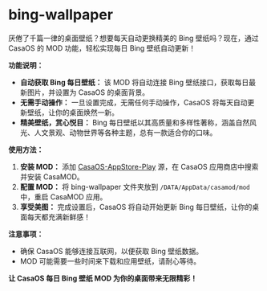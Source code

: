 # bing-wallpaper

厌倦了千篇一律的桌面壁纸？想要每天自动更换精美的 Bing 壁纸吗？现在，通过 CasaOS 的 MOD 功能，轻松实现每日 Bing 壁纸自动更新！

**功能说明：**

*  **自动获取 Bing 每日壁纸：** 该 MOD 将自动连接 Bing 壁纸接口，获取每日最新图片，并设置为 CasaOS 的桌面背景。
*  **无需手动操作：** 一旦设置完成，无需任何手动操作，CasaOS 将每天自动更新壁纸，让你的桌面焕然一新。
*  **精美壁纸，赏心悦目：** Bing 每日壁纸以其高质量和多样性著称，涵盖自然风光、人文景观、动物世界等各种主题，总有一款适合你的口味。

**使用方法：**

1. **安装 MOD：** 添加 [CasaOS-AppStore-Play](https://github.com/Cp0204/CasaOS-AppStore-Play) 源，在 CasaOS 应用商店中搜索并安装 CasaMOD。
2. **配置 MOD：** 将 bing-wallpaper 文件夹放到 `/DATA/AppData/casamod/mod` 中，重启 CasaMOD 应用。
3. **享受美图：** 完成设置后，CasaOS 将自动开始更新 Bing 每日壁纸，让你的桌面每天都充满新鲜感！

**注意事项：**

*   确保 CasaOS 能够连接互联网，以便获取 Bing 壁纸数据。
*   MOD 可能需要一些时间来下载和应用壁纸，请耐心等待。

**让 CasaOS 每日 Bing 壁纸 MOD 为你的桌面带来无限精彩！**